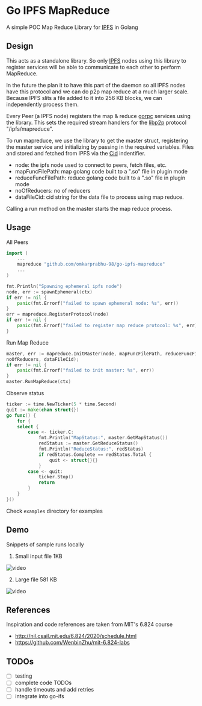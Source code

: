 # Go IPFS MapReduce

A simple POC Map Reduce Library for [IPFS](http://ipfs.io) in Golang

## Design

This acts as a standalone library. So only [IPFS](https://github.com/ipfs/go-ipfs) nodes using this library to register services will be able to communicate to each other to perform MapReduce.

In the future the plan it to have this part of the daemon so all IPFS nodes have this protocol and we can do p2p map reduce at a much larger scale. Because IPFS slits a file added to it into 256 KB blocks, we can independently process them. 

Every Peer (a IPFS node) registers the map & reduce [gorpc](https://github.com/libp2p/go-libp2p-gorpc) services using the library. This sets the required stream handlers for the [libp2p](https://github.com/libp2p/go-libp2p) protocol "/ipfs/mapreduce".

To run mapreduce, we use the library to get the master struct, registering the master service and initializing by passing in the required variables. Files and stored and fetched from IPFS via the [Cid](https://docs.ipfs.io/concepts/content-addressing/) indentifier.
- node: the ipfs node used to connect to peers, fetch files, etc.
- mapFuncFilePath: map golang code built to a ".so" file in plugin mode
- reduceFuncFilePath: reduce golang code built to a ".so" file in plugin mode
- noOfReducers: no of reducers
- dataFileCid: cid string for the data file to process using map reduce.

Calling a run method on the master starts the map reduce process.

## Usage

All Peers 
```go
import (
    ...
    mapreduce "github.com/omkarprabhu-98/go-ipfs-mapreduce"
    ...
)

fmt.Println("Spawning ephemeral ipfs node")
node, err := spawnEphemeral(ctx)
if err != nil {
    panic(fmt.Errorf("failed to spawn ephemeral node: %s", err))
}
err = mapreduce.RegisterProtocol(node)
if err != nil {
    panic(fmt.Errorf("failed to register map reduce protocol: %s", err))
}
```

Run Map Reduce
```go
master, err := mapreduce.InitMaster(node, mapFuncFilePath, reduceFuncFilePath, 
noOfReducers, dataFileCid);
if err != nil {
    panic(fmt.Errorf("failed to init master: %s", err))
}
master.RunMapReduce(ctx)
```

Observe status
```go
ticker := time.NewTicker(5 * time.Second)
quit := make(chan struct{})
go func() {
    for {
    select {
        case <- ticker.C:
            fmt.Println("MapStatus:", master.GetMapStatus())
            redStatus := master.GetReduceStatus()
            fmt.Println("ReduceStatus:", redStatus)
            if redStatus.Complete == redStatus.Total {
                quit <- struct{}{}
            }
        case <- quit:
            ticker.Stop()
            return
        }
    }
}()
```

Check `examples` directory for examples 

## Demo

Snippets of sample runs locally

1. Small input file 1KB

![video](https://drive.google.com/file/d/1OBcOq9DnlTk2AcQHPHhmVuhaEengrDXR/view?usp=sharing)

2. Large file 581 KB

![video](https://drive.google.com/file/d/178FEWdB_GtewYqkIjS4hbALA4iUAz7Rw/view?usp=sharing)


## References
Inspiration and code references are taken from MIT's 6.824 course
- http://nil.csail.mit.edu/6.824/2020/schedule.html
- https://github.com/WenbinZhu/mit-6.824-labs

## TODOs

- [ ] testing
- [ ] complete code TODOs
- [ ] handle timeouts and add retries
- [ ] integrate into go-ifs